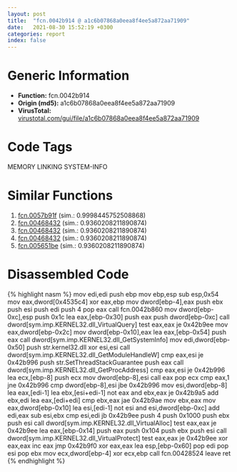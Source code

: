 ```yaml
---
layout: post
title:  "fcn.0042b914 @ a1c6b07868a0eea8f4ee5a872aa71909"
date:   2021-08-30 15:52:19 +0300
categories: report
index: false
---
```


# Generic Information
- **Function:** fcn.0042b914
- **Origin (md5):** a1c6b07868a0eea8f4ee5a872aa71909
- **VirusTotal:** [virustotal.com/gui/file/a1c6b07868a0eea8f4ee5a872aa71909][virustotal_ref]

# Code Tags
<span class="tag" id="MEMORY">MEMORY</span>
<span class="tag" id="LINKING">LINKING</span>
<span class="tag" id="SYSTEM-INFO">SYSTEM-INFO</span>


# Similar Functions

1. [fcn.0057b91f][similar_1_ref] (sim.: 0.9998445752508868)
2. [fcn.00468432][similar_2_ref] (sim.: 0.9360208211890874)
3. [fcn.00468432][similar_3_ref] (sim.: 0.9360208211890874)
4. [fcn.00468432][similar_4_ref] (sim.: 0.9360208211890874)
5. [fcn.005651be][similar_5_ref] (sim.: 0.9360208211890874)


# Disassembled Code

{% highlight nasm %}
mov edi,edi
push ebp
mov ebp,esp
sub esp,0x54
mov eax,dword[0x4535c4]
xor eax,ebp
mov dword[ebp-4],eax
push ebx
push esi
push edi
push 4
pop eax
call fcn.0042b860
mov dword[ebp-0xc],esp
push 0x1c
lea eax,[ebp-0x30]
push eax
push dword[ebp-0xc]
call dword[sym.imp.KERNEL32.dll_VirtualQuery]
test eax,eax
je 0x42b9ee
mov eax,dword[ebp-0x2c]
mov dword[ebp-0x10],eax
lea eax,[ebp-0x54]
push eax
call dword[sym.imp.KERNEL32.dll_GetSystemInfo]
mov edi,dword[ebp-0x50]
push str.kernel32.dll
xor esi,esi
call dword[sym.imp.KERNEL32.dll_GetModuleHandleW]
cmp eax,esi
je 0x42b996
push str.SetThreadStackGuarantee
push eax
call dword[sym.imp.KERNEL32.dll_GetProcAddress]
cmp eax,esi
je 0x42b996
lea ecx,[ebp-8]
push ecx
mov dword[ebp-8],esi
call eax
pop ecx
cmp eax,1
jne 0x42b996
cmp dword[ebp-8],esi
jbe 0x42b996
mov esi,dword[ebp-8]
lea eax,[edi-1]
lea ebx,[esi+edi-1]
not eax
and ebx,eax
je 0x42b9a5
add ebx,edi
lea eax,[edi+edi]
cmp ebx,eax
jae 0x42b9ae
mov ebx,eax
mov eax,dword[ebp-0x10]
lea esi,[edi-1]
not esi
and esi,dword[ebp-0xc]
add edi,eax
sub esi,ebx
cmp esi,edi
jb 0x42b9ee
push 4
push 0x1000
push ebx
push esi
call dword[sym.imp.KERNEL32.dll_VirtualAlloc]
test eax,eax
je 0x42b9ee
lea eax,[ebp-0x14]
push eax
push 0x104
push ebx
push esi
call dword[sym.imp.KERNEL32.dll_VirtualProtect]
test eax,eax
je 0x42b9ee
xor eax,eax
inc eax
jmp 0x42b9f0
xor eax,eax
lea esp,[ebp-0x60]
pop edi
pop esi
pop ebx
mov ecx,dword[ebp-4]
xor ecx,ebp
call fcn.00428524
leave
ret
{% endhighlight %}


[similar_1_ref]: /report/fcn.0057b91f@c60344b51fa39a329b92557d24ff7670
[similar_2_ref]: /report/fcn.00468432@2e2b4d8aa248f9326f7e05a25c5691c2
[similar_3_ref]: /report/fcn.00468432@47d4e089bbf62dab1a8f678bd32b173c
[similar_4_ref]: /report/fcn.00468432@3a017db0719485179e5931e1ff048b6a
[similar_5_ref]: /report/fcn.005651be@9c2b894b84f59672d8be2e984066f76f
[virustotal_ref]: https://www.virustotal.com/gui/file/a1c6b07868a0eea8f4ee5a872aa71909